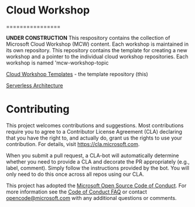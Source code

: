 # Cloud Workshop
================

**UNDER CONSTRUCTION** This respository contains the collection of Microsoft Cloud Workshop (MCW) content.  Each workshop is maintained in its own repository.  This repository contains the template for creating a new workshop and a pointer to the individual cloud workshop repositories.   Each workshop is named 'mcw-workshop-topic

[Cloud Workshop Templates](https://github.com/Microsoft/Cloud-Workshop) - the template repository (this)

[Serverless Architecture](https://github.com/Microsoft/MCW-Serverless-Architecture)


# Contributing

This project welcomes contributions and suggestions.  Most contributions require you to agree to a
Contributor License Agreement (CLA) declaring that you have the right to, and actually do, grant us
the rights to use your contribution. For details, visit https://cla.microsoft.com.

When you submit a pull request, a CLA-bot will automatically determine whether you need to provide
a CLA and decorate the PR appropriately (e.g., label, comment). Simply follow the instructions
provided by the bot. You will only need to do this once across all repos using our CLA.

This project has adopted the [Microsoft Open Source Code of Conduct](https://opensource.microsoft.com/codeofconduct/).
For more information see the [Code of Conduct FAQ](https://opensource.microsoft.com/codeofconduct/faq/) or
contact [opencode@microsoft.com](mailto:opencode@microsoft.com) with any additional questions or comments.
